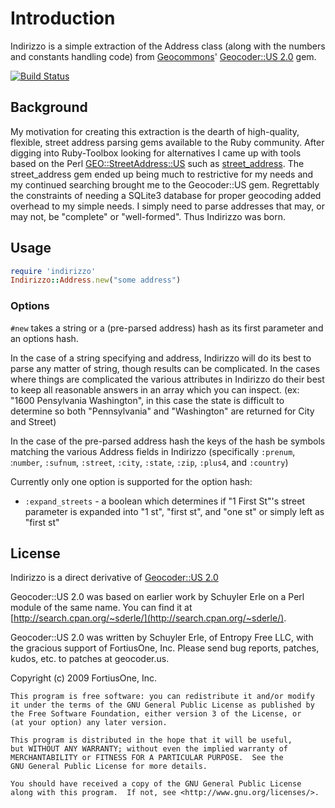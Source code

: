 # Introduction

Indirizzo is a simple extraction of the Address class (along with the numbers
and constants handling code) from [Geocommons](http://geocommons.com/)'
[Geocoder::US 2.0](https://github.com/geocommons/geocoder) gem.

[![Build Status](https://secure.travis-ci.org/daveworth/Indirizzo.png)](http://travis-ci.org/daveworth/Indirizzo)

## Background

My motivation for creating this extraction is the dearth of high-quality,
flexible, street address parsing gems available to the Ruby community.  After
digging into Ruby-Toolbox looking for alternatives I came up with tools based on
the Perl
[GEO::StreetAddress::US](http://search.cpan.org/~sderle/Geo-StreetAddress-US-0.99/US.pm)
such as [street\_address](https://github.com/astevens/street_address).  The
street_address gem ended up being much to restrictive for my needs and my
continued searching brought me to the Geocoder::US gem.  Regrettably the
constraints of needing a SQLite3 database for proper geocoding added overhead to
my simple needs. I simply need to parse addresses that may, or may not, be
"complete" or "well-formed".  Thus Indirizzo was born.

## Usage

```ruby
require 'indirizzo'
Indirizzo::Address.new("some address")
```

### Options

`#new` takes a string or a (pre-parsed address) hash as its first parameter and
an options hash.

In the case of a string specifying and address, Indirizzo will do its best to
parse any matter of string, though results can be complicated.  In the cases
where things are complicated the various attributes in Indirizzo do their best
to keep all reasonable answers in an array which you can inspect.  (ex: "1600
Pensylvania Washington", in this case the state is difficult to determine so
both "Pennsylvania" and "Washington" are returned for City and Street)

In the case of the pre-parsed address hash the keys of the
hash be symbols matching the various Address fields in Indirizzo (specifically
`:prenum`, :`number`, `:sufnum`, `:street`, `:city`, `:state`, `:zip`, `:plus4`,
and `:country`)

Currently only one option is supported for the option hash:

* `:expand_streets` - a boolean which determines if "1 First St"'s street parameter
  is expanded into "1 st", "first st", and "one st" or simply left as "first st"

## License

Indirizzo is a direct derivative of [Geocoder::US 2.0](https://github.com/geocommons/geocoder)

Geocoder::US 2.0 was based on earlier work by Schuyler Erle on
a Perl module of the same name. You can find it at
[http://search.cpan.org/~sderle/](http://search.cpan.org/~sderle/).

Geocoder::US 2.0 was written by Schuyler Erle, of Entropy Free LLC,
with the gracious support of FortiusOne, Inc. Please send bug reports,
patches, kudos, etc. to patches at geocoder.us.

Copyright (c) 2009 FortiusOne, Inc.

    This program is free software: you can redistribute it and/or modify
    it under the terms of the GNU General Public License as published by
    the Free Software Foundation, either version 3 of the License, or
    (at your option) any later version.

    This program is distributed in the hope that it will be useful,
    but WITHOUT ANY WARRANTY; without even the implied warranty of
    MERCHANTABILITY or FITNESS FOR A PARTICULAR PURPOSE.  See the
    GNU General Public License for more details.

    You should have received a copy of the GNU General Public License
    along with this program.  If not, see <http://www.gnu.org/licenses/>.

